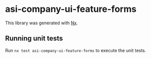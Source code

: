 # asi-company-ui-feature-forms

This library was generated with [Nx](https://nx.dev).

## Running unit tests

Run `nx test asi-company-ui-feature-forms` to execute the unit tests.
